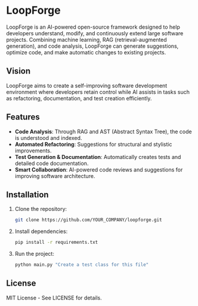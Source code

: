 # LoopForge

LoopForge is an AI-powered open-source framework designed to help developers understand, modify, and continuously extend large software projects. Combining machine learning, RAG (retrieval-augmented generation), and code analysis, LoopForge can generate suggestions, optimize code, and make automatic changes to existing projects.

## Vision

LoopForge aims to create a self-improving software development environment where developers retain control while AI assists in tasks such as refactoring, documentation, and test creation efficiently.

## Features

- **Code Analysis**: Through RAG and AST (Abstract Syntax Tree), the code is understood and indexed.
- **Automated Refactoring**: Suggestions for structural and stylistic improvements.
- **Test Generation & Documentation**: Automatically creates tests and detailed code documentation.
- **Smart Collaboration**: AI-powered code reviews and suggestions for improving software architecture.

## Installation

1. Clone the repository:
    ```bash
    git clone https://github.com/YOUR_COMPANY/loopforge.git
    ```

2. Install dependencies:
    ```bash
    pip install -r requirements.txt
    ```

3. Run the project:
    ```bash
    python main.py "Create a test class for this file"
    ```

## License

MIT License - See LICENSE for details.

